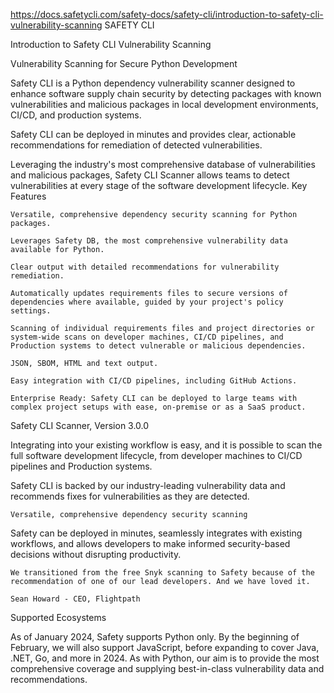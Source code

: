 https://docs.safetycli.com/safety-docs/safety-cli/introduction-to-safety-cli-vulnerability-scanning
    SAFETY CLI

Introduction to Safety CLI Vulnerability Scanning

Vulnerability Scanning for Secure Python Development

Safety CLI is a Python dependency vulnerability scanner designed to enhance software supply chain security by detecting packages with known vulnerabilities and malicious packages in local development environments, CI/CD, and production systems. 

Safety CLI can be deployed in minutes and provides clear, actionable recommendations for remediation of detected vulnerabilities.

Leveraging the industry's most comprehensive database of vulnerabilities and malicious packages, Safety CLI Scanner allows teams to detect vulnerabilities at every stage of the software development lifecycle.
Key Features

    Versatile, comprehensive dependency security scanning for Python packages.

    Leverages Safety DB, the most comprehensive vulnerability data available for Python.

    Clear output with detailed recommendations for vulnerability remediation.

    Automatically updates requirements files to secure versions of dependencies where available, guided by your project's policy settings.

    Scanning of individual requirements files and project directories or system-wide scans on developer machines, CI/CD pipelines, and Production systems to detect vulnerable or malicious dependencies.

    JSON, SBOM, HTML and text output.

    Easy integration with CI/CD pipelines, including GitHub Actions.

    Enterprise Ready: Safety CLI can be deployed to large teams with complex project setups with ease, on-premise or as a SaaS product.

Safety CLI Scanner,  Version 3.0.0

Integrating into your existing workflow is easy, and it is possible to scan the full software development lifecycle, from developer machines to CI/CD pipelines and Production systems.

Safety CLI is backed by our industry-leading vulnerability data and recommends fixes for vulnerabilities as they are detected.

    Versatile, comprehensive dependency security scanning

‍Safety can be deployed in minutes, seamlessly integrates with existing workflows, and allows developers to make informed security-based decisions without disrupting productivity.

    We transitioned from the free Snyk scanning to Safety because of the recommendation of one of our lead developers. And we have loved it.

    Sean Howard - CEO, Flightpath

Supported Ecosystems

As of January 2024, Safety supports Python only. By the beginning of February, we will also support JavaScript, before expanding to cover Java, .NET, Go, and more in 2024. As with Python, our aim is to provide the most comprehensive coverage and supplying best-in-class vulnerability data and recommendations.